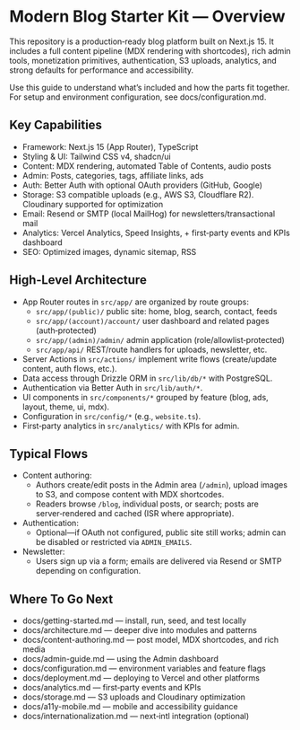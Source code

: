 # Modern Blog Starter Kit — Overview

This repository is a production‑ready blog platform built on Next.js 15. It includes a full content pipeline (MDX rendering with shortcodes), rich admin tools, monetization primitives, authentication, S3 uploads, analytics, and strong defaults for performance and accessibility.

Use this guide to understand what’s included and how the parts fit together. For setup and environment configuration, see docs/configuration.md.

## Key Capabilities

- Framework: Next.js 15 (App Router), TypeScript
- Styling & UI: Tailwind CSS v4, shadcn/ui
- Content: MDX rendering, automated Table of Contents, audio posts
- Admin: Posts, categories, tags, affiliate links, ads
- Auth: Better Auth with optional OAuth providers (GitHub, Google)
- Storage: S3 compatible uploads (e.g., AWS S3, Cloudflare R2). Cloudinary supported for optimization
- Email: Resend or SMTP (local MailHog) for newsletters/transactional mail
- Analytics: Vercel Analytics, Speed Insights, + first‑party events and KPIs dashboard
- SEO: Optimized images, dynamic sitemap, RSS

## High‑Level Architecture

- App Router routes in `src/app/` are organized by route groups:
  - `src/app/(public)/` public site: home, blog, search, contact, feeds
  - `src/app/(account)/account/` user dashboard and related pages (auth‑protected)
  - `src/app/(admin)/admin/` admin application (role/allowlist‑protected)
  - `src/app/api/` REST/route handlers for uploads, newsletter, etc.
- Server Actions in `src/actions/` implement write flows (create/update content, auth flows, etc.).
- Data access through Drizzle ORM in `src/lib/db/*` with PostgreSQL.
- Authentication via Better Auth in `src/lib/auth/*`.
- UI components in `src/components/*` grouped by feature (blog, ads, layout, theme, ui, mdx).
- Configuration in `src/config/*` (e.g., `website.ts`).
- First‑party analytics in `src/analytics/` with KPIs for admin.

## Typical Flows

- Content authoring:
  - Authors create/edit posts in the Admin area (`/admin`), upload images to S3, and compose content with MDX shortcodes.
  - Readers browse `/blog`, individual posts, or search; posts are server‑rendered and cached (ISR where appropriate).
- Authentication:
  - Optional—if OAuth not configured, public site still works; admin can be disabled or restricted via `ADMIN_EMAILS`.
- Newsletter:
  - Users sign up via a form; emails are delivered via Resend or SMTP depending on configuration.

## Where To Go Next

- docs/getting-started.md — install, run, seed, and test locally
- docs/architecture.md — deeper dive into modules and patterns
- docs/content-authoring.md — post model, MDX shortcodes, and rich media
- docs/admin-guide.md — using the Admin dashboard
- docs/configuration.md — environment variables and feature flags
- docs/deployment.md — deploying to Vercel and other platforms
- docs/analytics.md — first‑party events and KPIs
- docs/storage.md — S3 uploads and Cloudinary optimization
- docs/a11y-mobile.md — mobile and accessibility guidance
- docs/internationalization.md — next‑intl integration (optional)
